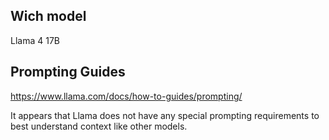 ## Wich model
Llama 4 17B


## Prompting Guides

https://www.llama.com/docs/how-to-guides/prompting/

It appears that Llama does not have any special prompting requirements to best understand context like other models.